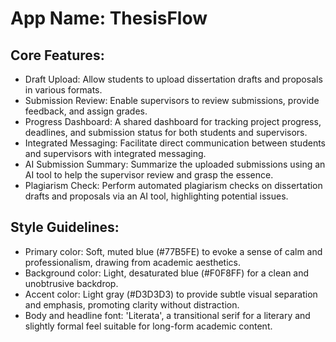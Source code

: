 # **App Name**: ThesisFlow

## Core Features:

- Draft Upload: Allow students to upload dissertation drafts and proposals in various formats.
- Submission Review: Enable supervisors to review submissions, provide feedback, and assign grades.
- Progress Dashboard: A shared dashboard for tracking project progress, deadlines, and submission status for both students and supervisors.
- Integrated Messaging: Facilitate direct communication between students and supervisors with integrated messaging.
- AI Submission Summary: Summarize the uploaded submissions using an AI tool to help the supervisor review and grasp the essence.
- Plagiarism Check: Perform automated plagiarism checks on dissertation drafts and proposals via an AI tool, highlighting potential issues.

## Style Guidelines:

- Primary color: Soft, muted blue (#77B5FE) to evoke a sense of calm and professionalism, drawing from academic aesthetics.
- Background color: Light, desaturated blue (#F0F8FF) for a clean and unobtrusive backdrop.
- Accent color: Light gray (#D3D3D3) to provide subtle visual separation and emphasis, promoting clarity without distraction.
- Body and headline font: 'Literata', a transitional serif for a literary and slightly formal feel suitable for long-form academic content.